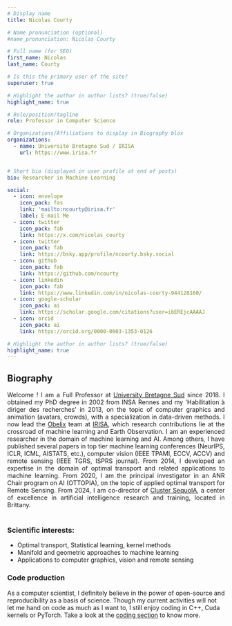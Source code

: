 ```yaml
---
# Display name
title: Nicolas Courty

# Name pronunciation (optional)
#name_pronunciation: Nicolas Courty

# Full name (for SEO)
first_name: Nicolas
last_name: Courty

# Is this the primary user of the site?
superuser: true

# Highlight the author in author lists? (true/false)
highlight_name: true

# Role/position/tagline
role: Professor in Computer Science

# Organizations/Affiliations to display in Biography blox
organizations:
  - name: Université Bretagne Sud / IRISA
    url: https://www.irisa.fr


# Short bio (displayed in user profile at end of posts)
bio: Researcher in Machine Learning

social:
  - icon: envelope
    icon_pack: fas
    link: 'mailto:ncourty@irisa.fr'
    label: E-mail Me
  - icon: twitter
    icon_pack: fab
    link: https://x.com/nicolas_courty
  - icon: twitter
    icon_pack: fab
    link: https://bsky.app/profile/ncourty.bsky.social
  - icon: github
    icon_pack: fab
    link: https://github.com/ncourty
  - icon: linkedin
    icon_pack: fab
    link: https://www.linkedin.com/in/nicolas-courty-944128160/
  - icon: google-scholar
    icon_pack: ai
    link: https://scholar.google.com/citations?user=ibEREjcAAAAJ
  - icon: orcid
    icon_pack: ai
    link: https://orcid.org/0000-0003-1353-0126

# Highlight the author in author lists? (true/false)
highlight_name: true
---
```


## Biography

<div style="text-align: justify">
Welcome ! I am a Full Professor at <a href="http://www.univ-ubs.fr"> University Bretagne Sud</a> since 2018. I obtained my PhD degree in 2002 from INSA Rennes and my 'Habilitation à diriger des recherches' in 2013, on the topic of computer graphics and animation (avatars, crowds), with a specialization in data-driven methods. I now lead the <a href="https://www-obelix.irisa.fr">Obelix</a> team at <a href="https://www.irisa.fr/">IRISA</a>, which research contributions lie at the crossroad of machine learning and Earth Observation. I am an experienced researcher in the domain of machine learning and AI. Among others, I have published several papers in top tier machine learning conferences (NeurIPS, ICLR, ICML, AISTATS, etc.), computer vision (IEEE TPAMI, ECCV, ACCV) and remote sensing (IEEE TGRS, ISPRS journal). From 2014, I developed an expertise in the domain of optimal transport and related applications to machine learning. From 2020, I am the principal investigator in an ANR Chair program on AI (OTTOPIA), on the topic of applied optimal transport for Remote Sensing. From 2024, I am co-director of <a href="https://cluster-sequoia.univ-rennes.fr">Cluster SequoIA</a>, a center of excellence in artificial intelligence research and training, located in Brittany.
</div>
</br>

### Scientific interests:
  - Optimal transport, Statistical learning, kernel methods
  - Manifold and geometric approaches to machine learning
  - Applications to computer graphics, vision and remote sensing

### Code production
As a computer scientist, I definitely believe in the power of open-source and reproducibility as a basis of science. Though my current activities will not let me hand on code as much as I want to, I still enjoy coding in C++, Cuda kernels or PyTorch. Take a look at the [coding section](code/) to know more.
